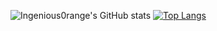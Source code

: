 ![Ingenious0range's GitHub stats](https://github-readme-stats.vercel.app/api?username=Ingenious0range&show_icons=true&theme=transparent)
[![Top Langs](https://github-readme-stats.vercel.app/api/top-langs/?username=Ingenious0range&show_icons=true&theme=transparent)](https://github.com/anuraghazra/github-readme-stats)
